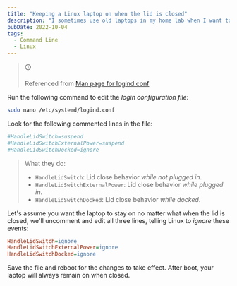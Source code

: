 ```yaml
---
title: "Keeping a Linux laptop on when the lid is closed"
description: "I sometimes use old laptops in my home lab when I want to test anything on Linux, and I prefer to keep them closed so they take up less space. A few quick commands will keep the laptop even on with the lid closed."
pubDate: 2022-10-04
tags:
  - Command Line
  - Linux
---
```


> &#128712;
>
> Referenced from <a href="https://man7.org/linux/man-pages/man5/logind.conf.5.html" target="_blank">Man page for logind.conf</a>

Run the following command to edit the _login configuration file_:

```bash
sudo nano /etc/systemd/logind.conf
```

Look for the following commented lines in the file:

```ini
#HandleLidSwitch=suspend
#HandleLidSwitchExternalPower=suspend
#HandleLidSwitchDocked=ignore
```

> What they do:
>
> - `HandleLidSwitch`: Lid close behavior _while not plugged in_.
> - `HandleLidSwitchExternalPower`: Lid close behavior _while plugged in_.
> - `HandleLidSwitchDocked`: Lid close behavior _while docked_.

Let's assume you want the laptop to stay on no matter what when the lid is closed, we'll uncomment and edit all three lines, telling Linux to _ignore_ these events:

```ini
HandleLidSwitch=ignore
HandleLidSwitchExternalPower=ignore
HandleLidSwitchDocked=ignore
```

Save the file and reboot for the changes to take effect. After boot, your laptop will always remain on when closed.
